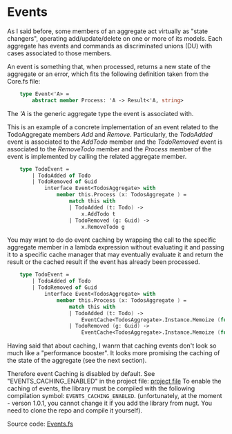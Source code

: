 # Events

As I said before, some members of an aggregate act virtually as "state changers", operating add/update/delete on one or more of its models. 
Each aggregate has events and commands as discriminated unions (DU) with cases associated to those members.

An event is something that, when processed, returns a new state of the aggregate or an error, which fits the following definition taken from the Core.fs file:

```FSharp
    type Event<'A> =
        abstract member Process: 'A -> Result<'A, string>
```
The _'A_ is the generic aggregate type the event is associated with.

This is an example of a concrete implementation of an event related to the TodoAggregate members _Add_ and _Remove_.
Particularly, the _TodoAdded_ event is associated to the _AddTodo_ member and the _TodoRemoved_ event is associated to the _RemoveTodo_ member and the _Process_ member of the event is implemented by calling the related aggregate member.

```Fsharp
    type TodoEvent =
        | TodoAdded of Todo
        | TodoRemoved of Guid
            interface Event<TodosAggregate> with
                member this.Process (x: TodosAggregate ) =
                    match this with
                    | TodoAdded (t: Todo) -> 
                        x.AddTodo t
                    | TodoRemoved (g: Guid) -> 
                        x.RemoveTodo g

```
You may want to do do event caching by wrapping the call to the specific aggregate member in a lambda expression without evaluating it and passing it to a specific cache manager that may eventually evaluate it and return the result or the cached result if the event has already been processed.

```Fsharp
    type TodoEvent =
        | TodoAdded of Todo
        | TodoRemoved of Guid
            interface Event<TodosAggregate> with
                member this.Process (x: TodosAggregate ) =
                    match this with
                    | TodoAdded (t: Todo) -> 
                        EventCache<TodosAggregate>.Instance.Memoize (fun () -> x.AddTodo t) (x, [TodoAdded t]) 
                    | TodoRemoved (g: Guid) -> 
                        EventCache<TodosAggregate>.Instance.Memoize (fun () -> x.RemoveTodo g) (x, [TodoRemoved t]) 
```

Having said that about caching, I wanrn that caching events don't look so much like a "performance booster". It looks more promising the caching of the state of the aggregate (see the next section).

Therefore event Caching is disabled by default. See "EVENTS_CACHING_ENABLED" in the project file: [project file](https://github.com/tonyx/Sharpino/blob/main/Sharpino.Lib/Sharpino.Lib.fsproj)
 To enable the caching of events, the library must be compiled with the following compilation symbol: `EVENTS_CACHING_ENABLED`.
 (unfortunately, at the moment - verson 1.0.1, you cannot change it if you add the library from nugt. You need to clone the repo and compile it yourself).

Source code:  [Events.fs](https://github.com/tonyx/Sharpino/blob/main/Sharpino.Sample/aggregates/Todos/Events.fs)

